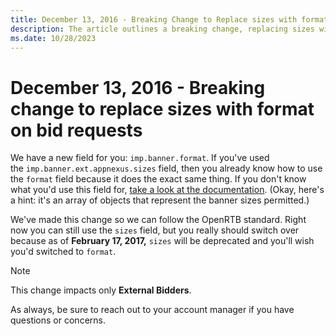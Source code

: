 ```yaml
---
title: December 13, 2016 - Breaking Change to Replace sizes with format on Bid Requests
description: The article outlines a breaking change, replacing sizes with formats in bid requests.
ms.date: 10/28/2023
---
```


# December 13, 2016 - Breaking change to replace sizes with format on bid requests

We have a new field for you: `imp.banner.format`. If you've used the `imp.banner.ext.appnexus.sizes` field, then you already know how to use the `format` field because it does the exact same thing. If you don't know what you'd use this field for, [take a look at the documentation](outgoing-bid-request-to-bidders.md). (Okay, here's a hint: it's an array of objects that represent the banner
sizes permitted.)

We've made this change so we can follow the OpenRTB standard. Right now you can still use the `sizes` field, but you really should switch over because as of **February 17, 2017,** `sizes` will be deprecated and you'll wish you'd switched to `format`.

> [!NOTE]
> This change impacts only **External Bidders**.

As always, be sure to reach out to your account manager if you have questions or concerns.
